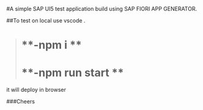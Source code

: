 #A simple SAP UI5 test application build using SAP FIORI APP GENERATOR.

##To test on local use vscode .
> # **-npm i **
> # **-npm run start **
it will deploy in browser 

###Cheers 
